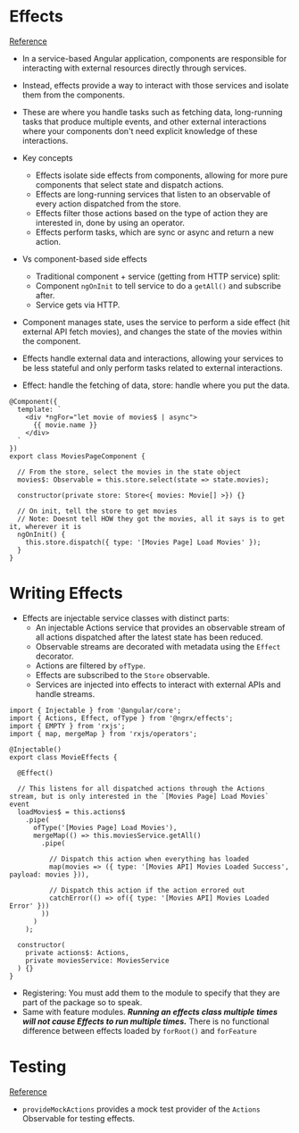 # Effects
[Reference](https://ngrx.io/guide/effects)

- In a service-based Angular application, components are responsible for interacting with external resources directly through services.
- Instead, effects provide a way to interact with those services and isolate them from the components.
- These are where you handle tasks such as fetching data, long-running tasks that produce multiple events, and other external interactions where your components don't need explicit knowledge of these interactions.

- Key concepts
  - Effects isolate side effects from components, allowing for more pure components that select state and dispatch actions.
  - Effects are long-running services that listen to an observable of every action dispatched from the store.
  - Effects filter those actions based on the type of action they are interested in, done by using an operator.
  - Effects perform tasks, which are sync or async and return a new action.

- Vs component-based side effects
  - Traditional component + service (getting from HTTP service) split:
  - Component `ngOnInit` to tell service to do a `getAll()` and subscribe after.
  - Service gets via HTTP.
- Component manages state, uses the service to perform a side effect (hit external API fetch movies), and changes the state of the movies within the component.
- Effects handle external data and interactions, allowing your services to be less stateful and only perform tasks related to external interactions.
- Effect: handle the fetching of data, store: handle where you put the data.

```
@Component({
  template: `
    <div *ngFor="let movie of movies$ | async">
      {{ movie.name }}
    </div>
  `
})
export class MoviesPageComponent {

  // From the store, select the movies in the state object
  movies$: Observable = this.store.select(state => state.movies);

  constructor(private store: Store<{ movies: Movie[] >}) {}

  // On init, tell the store to get movies
  // Note: Doesnt tell HOW they got the movies, all it says is to get it, wherever it is
  ngOnInit() {
    this.store.dispatch({ type: '[Movies Page] Load Movies' });
  }
}
```

# Writing Effects

- Effects are injectable service classes with distinct parts:
  - An injectable Actions service that provides an observable stream of all actions dispatched after the latest state has been reduced.
  - Observable streams are decorated with metadata using the `Effect` decorator.
  - Actions are filtered by `ofType`.
  - Effects are subscribed to the `Store` observable.
  - Services are injected into effects to interact with external APIs and handle streams.

```
import { Injectable } from '@angular/core';
import { Actions, Effect, ofType } from '@ngrx/effects';
import { EMPTY } from 'rxjs';
import { map, mergeMap } from 'rxjs/operators';

@Injectable()
export class MovieEffects {

  @Effect()

  // This listens for all dispatched actions through the Actions stream, but is only interested in the `[Movies Page] Load Movies` event
  loadMovies$ = this.actions$
    .pipe(
      ofType('[Movies Page] Load Movies'),
      mergeMap(() => this.moviesService.getAll()
        .pipe(

          // Dispatch this action when everything has loaded
          map(movies => ({ type: '[Movies API] Movies Loaded Success', payload: movies })),

          // Dispatch this action if the action errored out
          catchError(() => of({ type: '[Movies API] Movies Loaded Error' }))
        ))
      )
    );

  constructor(
    private actions$: Actions,
    private moviesService: MoviesService
  ) {}
}
```

- Registering: You must add them to the module to specify that they are part of the package so to speak.
- Same with feature modules. ***Running an effects class multiple times will not cause Effects to run multiple times.*** There is no functional difference between effects loaded by `forRoot()` and `forFeature`

# Testing
[Reference](https://ngrx.io/guide/effects/testing#effects-that-use-state)

- `provideMockActions` provides a mock test provider of the `Actions` Observable for testing effects.
